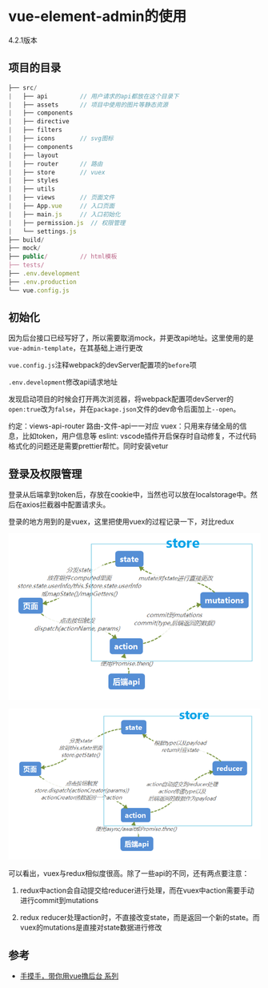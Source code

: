 # vue-element-admin的使用

4.2.1版本

## 项目的目录

```js
├── src/
|   ├── api         // 用户请求的api都放在这个目录下
|   ├── assets      // 项目中使用的图片等静态资源
|   ├── components 
|   ├── directive 
|   ├── filters 
|   ├── icons       // svg图标
|   ├── components 
|   ├── layout 
|   ├── router      // 路由
|   ├── store       // vuex
|   ├── styles
|   ├── utils
|   ├── views       // 页面文件
|   ├── App.vue     // 入口页面
|   ├── main.js     // 入口初始化
|   ├── permission.js  // 权限管理
|   └── settings.js
├── build/
├── mock/
├── public/         // html模板
├── tests/
├── .env.development
├── .env.production
└── vue.config.js
```

## 初始化

因为后台接口已经写好了，所以需要取消mock，并更改api地址。这里使用的是`vue-admin-template`，在其基础上进行更改

`vue.config.js`注释webpack的devServer配置项的`before`项

`.env.development`修改api请求地址

发现启动项目的时候会打开两次浏览器，将webpack配置项devServer的`open:true`改为`false`，并在`package.json`文件的dev命令后面加上`--open`。

约定：views-api-router 路由-文件-api一一对应
vuex：只用来存储全局的信息，比如token，用户信息等
eslint: vscode插件开启保存时自动修复，不过代码格式化的问题还是需要prettier帮忙。同时安装vetur

## 登录及权限管理

登录从后端拿到token后，存放在cookie中，当然也可以放在localstorage中。然后在axios拦截器中配置请求头。

登录的地方用到的是vuex，这里把使用vuex的过程记录一下，对比redux

![vuex](./images/vuex.png)

![redux](./images/redux.png)

可以看出，vuex与redux相似度很高。除了一些api的不同，还有两点要注意：

1. redux中action会自动提交给reducer进行处理，而在vuex中action需要手动进行commit到mutations

2. redux reducer处理action时，不直接改变state，而是返回一个新的state。而vuex的mutations是直接对state数据进行修改



## 参考

- [手摸手，带你用vue撸后台 系列](https://juejin.im/post/59097cd7a22b9d0065fb61d2)




